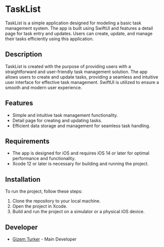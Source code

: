 # TaskList

TaskList is a simple application designed for modeling a basic task management system. The app is built using SwiftUI and features a detail page for task entry and updates. Users can create, update, and manage their tasks efficiently using this application.

## Description

TaskList is created with the purpose of providing users with a straightforward and user-friendly task management solution. The app allows users to create and update tasks, providing a seamless and intuitive user interface for effective task management. SwiftUI is utilized to ensure a smooth and modern user experience.

## Features

- Simple and intuitive task management functionality.
- Detail page for creating and updating tasks.
- Efficient data storage and management for seamless task handling.

## Requirements

- The app is designed for iOS and requires iOS 14 or later for optimal performance and functionality.
- Xcode 12 or later is necessary for building and running the project.

## Installation

To run the project, follow these steps:

1. Clone the repository to your local machine.
2. Open the project in Xcode.
3. Build and run the project on a simulator or a physical iOS device.

## Developer

- [Gizem Turker](https://github.com/gizemturker) - Main Developer

